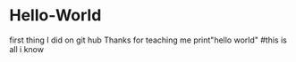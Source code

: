 # Hello-World
first thing I did on git hub Thanks for teaching me
print"hello world" 
#this is all i know
